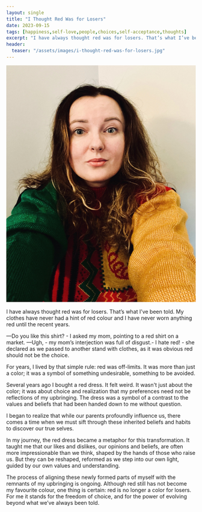 ```yaml
---
layout: single
title: "I Thought Red Was for Losers"
date: 2023-09-15
tags: [happiness,self-love,people,choices,self-acceptance,thoughts]
excerpt: "I have always thought red was for losers. That’s what I’ve been told. My clothes have never had a hint of red colour and I have never worn anything red until the recent years."
header:
  teaser: "/assets/images/i-thought-red-was-for-losers.jpg"
---
```

![I Thought Red Was for Losers](/assets/images/i-thought-red-was-for-losers.jpg)

I have always thought red was for losers. That’s what I’ve been told. My clothes have never had a hint of red colour and I have never worn anything red until the recent years.

&mdash;Do you like this shirt? - I asked my mom, pointing to a red shirt on a market.
&mdash;Ugh, - my mom’s interjection was full of disgust.- I hate red! - she declared as we passed to another stand with clothes, as it was obvious red should not be the choice.

For years, I lived by that simple rule: red was off-limits. It was more than just a color; it was a symbol of something undesirable, something to be avoided. 

Several years ago I bought a red dress. It felt weird. It wasn't just about the color; it was about choice and realization that my preferences need not be reflections of my upbringing. The dress was a symbol of a contrast to the values and beliefs that had been handed down to me without question.

I began to realize that while our parents profoundly influence us, there comes a time when we must sift through these inherited beliefs and habits to discover our true selves. 

In my journey, the red dress became a metaphor for this transformation. It taught me that our likes and dislikes, our opinions and beliefs, are often more impressionable than we think, shaped by the hands of those who raise us. But they can be reshaped, reformed as we step into our own light, guided by our own values and understanding.

The process of aligning these newly formed parts of myself with the remnants of my upbringing is ongoing. Although red still has not become my favourite colour, one thing is certain: red is no longer a color for losers. For me it stands for the freedom of choice, and for the power of evolving beyond what we’ve always been told. 
